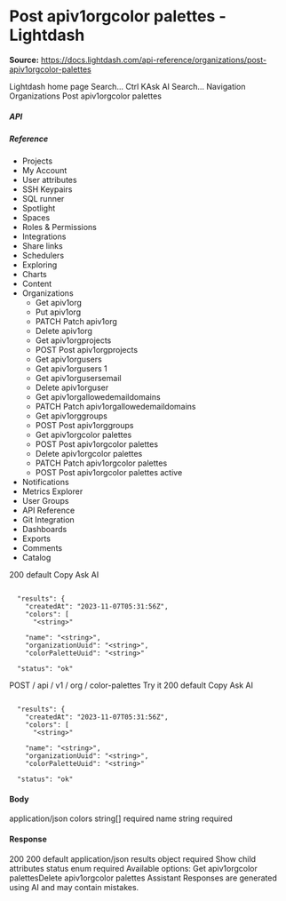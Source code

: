 # Post apiv1orgcolor palettes - Lightdash

**Source:** https://docs.lightdash.com/api-reference/organizations/post-apiv1orgcolor-palettes

Lightdash home page
Search...
Ctrl KAsk AI
Search...
Navigation
Organizations
Post apiv1orgcolor palettes
##### API


##### Reference
  * Projects
  * My Account
  * User attributes
  * SSH Keypairs
  * SQL runner
  * Spotlight
  * Spaces
  * Roles & Permissions
  * Integrations
  * Share links
  * Schedulers
  * Exploring
  * Charts
  * Content
  * Organizations
    * Get apiv1org
    * Put apiv1org
    * PATCH
Patch apiv1org
    * Delete apiv1org
    * Get apiv1orgprojects
    * POST
Post apiv1orgprojects
    * Get apiv1orgusers
    * Get apiv1orgusers 1
    * Get apiv1orgusersemail
    * Delete apiv1orguser
    * Get apiv1orgallowedemaildomains
    * PATCH
Patch apiv1orgallowedemaildomains
    * Get apiv1orggroups
    * POST
Post apiv1orggroups
    * Get apiv1orgcolor palettes
    * POST
Post apiv1orgcolor palettes
    * Delete apiv1orgcolor palettes
    * PATCH
Patch apiv1orgcolor palettes
    * POST
Post apiv1orgcolor palettes active
  * Notifications
  * Metrics Explorer
  * User Groups
  * API Reference
  * Git Integration
  * Dashboards
  * Exports
  * Comments
  * Catalog


200
default
Copy
Ask AI
```

  "results": {
    "createdAt": "2023-11-07T05:31:56Z",
    "colors": [
      "<string>"

    "name": "<string>",
    "organizationUuid": "<string>",
    "colorPaletteUuid": "<string>"

  "status": "ok"

```

POST
/
api
/
v1
/
org
/
color-palettes
Try it
200
default
Copy
Ask AI
```

  "results": {
    "createdAt": "2023-11-07T05:31:56Z",
    "colors": [
      "<string>"

    "name": "<string>",
    "organizationUuid": "<string>",
    "colorPaletteUuid": "<string>"

  "status": "ok"

```

#### Body
application/json
colors
string[]
required
name
string
required
#### Response
200
200 default
application/json
results
object
required
Show child attributes
status
enum<string>
required
Available options: 
Get apiv1orgcolor palettesDelete apiv1orgcolor palettes
Assistant
Responses are generated using AI and may contain mistakes.


